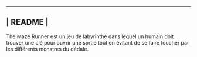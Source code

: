 ----------------
| README |
----------------

The Maze Runner est un jeu de labyrinthe dans lequel un humain doit trouver une clé pour ouvrir une sortie tout en évitant de se faire toucher par les différents monstres du dédale.